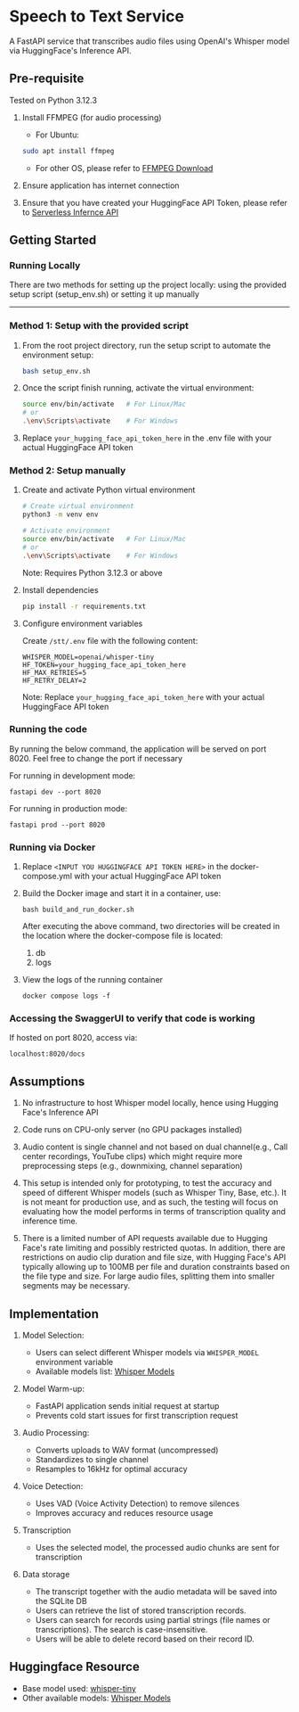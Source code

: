 # Speech to Text Service

A FastAPI service that transcribes audio files using OpenAI's Whisper model via HuggingFace's Inference API.

## Pre-requisite
Tested on Python 3.12.3

1. Install FFMPEG (for audio processing)
    - For Ubuntu:
    ```bash
    sudo apt install ffmpeg
    ```
    - For other OS, please refer to [FFMPEG Download](https://www.ffmpeg.org/download.html)

2. Ensure application has internet connection

3. Ensure that you have created your HuggingFace API Token, please refer to [Serverless Infernce API](https://huggingface.co/docs/api-inference/en/index)


## Getting Started

### Running Locally
There are two methods for setting up the project locally: using the provided setup script (setup_env.sh) or setting it up manually

---

### Method 1: Setup with the provided script
   1. From the root project directory, run the setup script to automate the environment setup:
      ```bash
      bash setup_env.sh
      ```

   2. Once the script finish running, activate the virtual environment:
      ```bash
      source env/bin/activate   # For Linux/Mac
      # or
      .\env\Scripts\activate    # For Windows
      ```

   3. Replace `your_hugging_face_api_token_here` in the .env file with your actual HuggingFace API token

### Method 2: Setup manually

1. Create and activate Python virtual environment
   ```bash
   # Create virtual environment
   python3 -m venv env

   # Activate environment
   source env/bin/activate   # For Linux/Mac
   # or
   .\env\Scripts\activate    # For Windows
   ```
   Note: Requires Python 3.12.3 or above


2. Install dependencies
   ```bash
   pip install -r requirements.txt
   ```


3. Configure environment variables

   Create `/stt/.env` file with the following content:
   ```env
   WHISPER_MODEL=openai/whisper-tiny
   HF_TOKEN=your_hugging_face_api_token_here
   HF_MAX_RETRIES=5
   HF_RETRY_DELAY=2
   ```
   Note: Replace `your_hugging_face_api_token_here` with your actual HuggingFace API token

### Running the code
By running the below command, the application will be served on port 8020. Feel free to change the port if necessary

For running in development mode:
```
fastapi dev --port 8020
```

For running in production mode:
```
fastapi prod --port 8020
```

### Running via Docker
1. Replace `<INPUT YOU HUGGINGFACE API TOKEN HERE>` in the docker-compose.yml with your actual HuggingFace API token

2. Build the Docker image and start it in a container, use:
   ```
   bash build_and_run_docker.sh
   ```

   After executing the above command, two directories will be created in the location where the docker-compose file is located:
   1. db
   2. logs  

3. View the logs of the running container
   ```
   docker compose logs -f
   ```

### Accessing the SwaggerUI to verify that code is working

If hosted on port 8020,
access via: 
```
localhost:8020/docs
```

## Assumptions
1. No infrastructure to host Whisper model locally, hence using Hugging Face's Inference API

2. Code runs on CPU-only server (no GPU packages installed)

3. Audio content is single channel and not based on dual channel(e.g., Call center recordings, YouTube clips) which might require more preprocessing steps (e.g., downmixing, channel separation)

4. This setup is intended only for prototyping, to test the accuracy and speed of different Whisper models (such as Whisper Tiny, Base, etc.). It is not meant for production use, and as such, the testing will focus on evaluating how the model performs in terms of transcription quality and inference time.

5. There is a limited number of API requests available due to Hugging Face's rate limiting and possibly restricted quotas. In addition, there are restrictions on audio clip duration and file size, with Hugging Face's API typically allowing up to 100MB per file and duration constraints based on the file type and size. For large audio files, splitting them into smaller segments may be necessary.


## Implementation
1. Model Selection:
   - Users can select different Whisper models via `WHISPER_MODEL` environment variable
   - Available models list: [Whisper Models](https://huggingface.co/collections/openai/whisper-release-6501bba2cf999715fd953013)

2. Model Warm-up:
   - FastAPI application sends initial request at startup
   - Prevents cold start issues for first transcription request

3. Audio Processing:
   - Converts uploads to WAV format (uncompressed)
   - Standardizes to single channel
   - Resamples to 16kHz for optimal accuracy

4. Voice Detection:
   - Uses VAD (Voice Activity Detection) to remove silences
   - Improves accuracy and reduces resource usage

5. Transcription
   - Uses the selected model, the processed audio chunks are sent for transcription

6. Data storage
   - The transcript together with the audio metadata will be saved into the SQLite DB
   - Users can retrieve the list of stored transcription records.
   - Users can search for records using partial strings (file names or transcriptions). The search is case-insensitive.
   - Users will be able to delete record based on their record ID.


## Huggingface Resource
- Base model used: [whisper-tiny](https://huggingface.co/openai/whisper-tiny)
- Other available models: [Whisper Models](https://huggingface.co/collections/openai/whisper-release-6501bba2cf999715fd953013)

